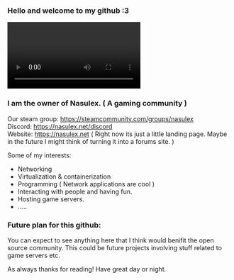 ### Hello and welcome to my github :3
![caedog](.\caedog.mp4)

### I am the owner of Nasulex. ( A gaming community ) 
Our steam group: https://steamcommunity.com/groups/nasulex <br>
Discord: https://nasulex.net/discord<br>
Website: https://nasulex.net ( Right now its just a little landing page. Maybe in the future I might think of turning it into a forums site. )

Some of my interests:
* Networking
* Virtualization & containerization
* Programming ( Network applications are cool ) 
* Interacting with people and having fun. 
* Hosting game servers. 
* .....

### Future plan for this github:

You can expect to see anything here that I think would benifit the open source community. This could be future projects involving stuff related to game servers etc. 

As always thanks for reading! Have great day or night. 

